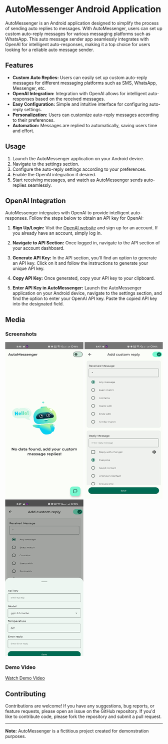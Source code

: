 # AutoMessenger Android Application

AutoMessenger is an Android application designed to simplify the process of sending auto replies to messages. With AutoMessenger, users can set up custom auto-reply messages for various messaging platforms such as WhatsApp. This auto message sender app seamlessly integrates with OpenAI for intelligent auto-responses, making it a top choice for users looking for a reliable auto message sender. 

## Features

- **Custom Auto Replies:** Users can easily set up custom auto-reply messages for different messaging platforms such as SMS, WhatsApp, Messenger, etc.
- **OpenAI Integration:** Integration with OpenAI allows for intelligent auto-responses based on the received messages.
- **Easy Configuration:** Simple and intuitive interface for configuring auto-reply settings.
- **Personalization:** Users can customize auto-reply messages according to their preferences.
- **Automation:** Messages are replied to automatically, saving users time and effort.

## Usage

1. Launch the AutoMessenger application on your Android device.
2. Navigate to the settings section.
3. Configure the auto-reply settings according to your preferences.
4. Enable the OpenAI integration if desired.
5. Start receiving messages, and watch as AutoMessenger sends auto-replies seamlessly.

## OpenAI Integration

AutoMessenger integrates with OpenAI to provide intelligent auto-responses. Follow the steps below to obtain an API key for OpenAI:

1. **Sign Up/Login:** Visit the [OpenAI website](https://openai.com/) and sign up for an account. If you already have an account, simply log in.

2. **Navigate to API Section:** Once logged in, navigate to the API section of your account dashboard.

3. **Generate API Key:** In the API section, you'll find an option to generate an API key. Click on it and follow the instructions to generate your unique API key.

4. **Copy API Key:** Once generated, copy your API key to your clipboard.

5. **Enter API Key in AutoMessenger:** Launch the AutoMessenger application on your Android device, navigate to the settings section, and find the option to enter your OpenAI API key. Paste the copied API key into the designated field.


## Media

### Screenshots

<p align = "left" >
  <img width="250" height="500" src="media/1.jpg">
  <img width="250" height="500"  src="media/2.jpg"> 
  <img width="250" height="500" src="media/3.jpg"> 
</p>


### Demo Video

[Watch Demo Video](https://github.com/sachincvn/AutoMessageReplier/blob/master/media/video_demo.mp4)

## Contributing

Contributions are welcome! If you have any suggestions, bug reports, or feature requests, please open an issue on the GitHub repository. If you'd like to contribute code, please fork the repository and submit a pull request.

---

**Note:** AutoMessenger is a fictitious project created for demonstration purposes.
